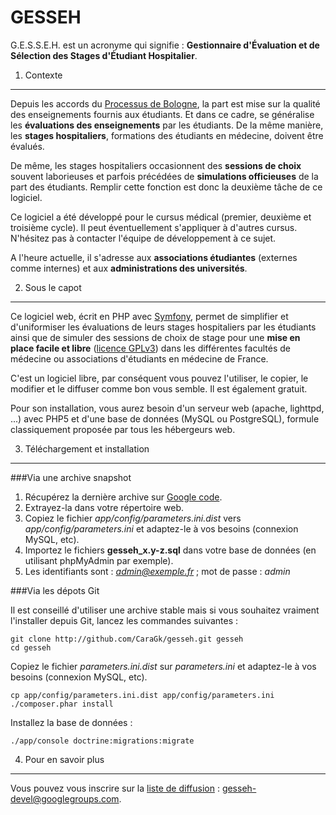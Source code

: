 GESSEH
======

G.E.S.S.E.H. est un acronyme qui signifie : **Gestionnaire d'Évaluation et de Sélection des Stages d'Étudiant Hospitalier**.

1) Contexte
-----------

Depuis les accords du [Processus de Bologne](http://fr.wikipedia.org/wiki/Processus_de_Bologne), la part est mise sur la qualité des enseignements fournis aux étudiants. Et dans ce cadre, se généralise les **évaluations des enseignements** par les étudiants. De la même manière, les **stages hospitaliers**, formations des étudiants en médecine, doivent être évalués.

De même, les stages hospitaliers occasionnent des **sessions de choix** souvent laborieuses et parfois précédées de **simulations officieuses** de la part des étudiants. Remplir cette fonction est donc la deuxième tâche de ce logiciel.

Ce logiciel a été développé pour le cursus médical (premier, deuxième et troisième cycle). Il peut éventuellement s'appliquer à d'autres cursus. N'hésitez pas à contacter l'équipe de développement à ce sujet.

A l'heure actuelle, il s'adresse aux **associations étudiantes** (externes comme internes) et aux **administrations des universités**.

2) Sous le capot
----------------

Ce logiciel web, écrit en PHP avec [Symfony](http://symfony.com), permet de simplifier et d'uniformiser les évaluations de leurs stages hospitaliers par les étudiants ainsi que de simuler des sessions de choix de stage pour une **mise en place facile et libre** ([licence GPLv3](https://www.gnu.org/licenses/gpl-3.0.en.html)) dans les différentes facultés de médecine ou associations d'étudiants en médecine de France.

C'est un logiciel libre, par conséquent vous pouvez l'utiliser, le copier, le modifier et le diffuser comme bon vous semble. Il est également gratuit.

Pour son installation, vous aurez besoin d'un serveur web (apache, lighttpd, ...) avec PHP5 et d'une base de données (MySQL ou PostgreSQL), formule classiquement proposée par tous les hébergeurs web.

3) Téléchargement et installation
---------------------------------

###Via une archive snapshot

1. Récupérez la dernière archive sur [Google code](https://code.google.com/p/gesseh/downloads/list).
2. Extrayez-la dans votre répertoire web.
3. Copiez le fichier *app/config/parameters.ini.dist* vers *app/config/parameters.ini* et adaptez-le à vos besoins (connexion MySQL, etc).
4. Importez le fichiers **gesseh_x.y-z.sql** dans votre base de données (en utilisant phpMyAdmin par exemple).
5. Les identifiants sont : *admin@exemple.fr* ; mot de passe : *admin*

###Via les dépots Git

Il est conseillé d'utiliser une archive stable mais si vous souhaitez vraiment l'installer depuis Git, lancez les commandes suivantes :

    git clone http://github.com/CaraGk/gesseh.git gesseh
    cd gesseh

Copiez le fichier *parameters.ini.dist* sur *parameters.ini* et adaptez-le à vos besoins (connexion MySQL, etc).

    cp app/config/parameters.ini.dist app/config/parameters.ini
    ./composer.phar install

Installez la base de données :

    ./app/console doctrine:migrations:migrate

4) Pour en savoir plus
----------------------

Vous pouvez vous inscrire sur la [liste de diffusion](https://groups.google.com/forum/#!forum/gesseh-devel) : gesseh-devel@googlegroups.com.
